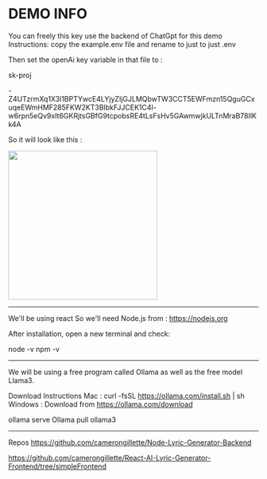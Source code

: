 # DEMO INFO

You can freely this key use the backend of ChatGpt for this demo
Instructions:
copy the example.env file and rename to just to just .env


Then set the openAi key variable in that file to :

sk-proj

-Z4UTzrmXq1X3l1BPTYwcE4LYjyZIjGJLMQbwTW3CCT5EWFmzn15QguGCxuqeEWmHMF285FKW2KT3BlbkFJJCEK1C4l-w6rpn5eQv9xIt6GKRjtsGBfG9tcpobsRE4tLsFsHv5GAwmwjkULTnMraB78IlKk4A

So it will look like this :

<img src="example.jpg" width=300px>


-----
We'll be using react
So we'll need  Node.js from : https://nodejs.org

After installation, open a new terminal and check:

node -v
npm -v

------

We will be using a free program called Ollama as well as the free model Llama3.

Download Instructions
Mac : curl -fsSL https://ollama.com/install.sh | sh
Windows : Download from https://ollama.com/download

ollama serve
Ollama pull ollama3

------

Repos
https://github.com/camerongillette/Node-Lyric-Generator-Backend 

https://github.com/camerongillette/React-AI-Lyric-Generator-Frontend/tree/simpleFrontend

